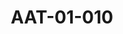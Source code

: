 ---
pid: AAT-01-010
title: AAT-01-010
language: en
collection: Abdel Rahman Ali Taha
original_label: 
rights: Fadwa Ali Taha
location_of_original: Fadwa Ali Taha
photographer_or_studio: 
scanned_from: photograph 10.6 by 17.8
_date: '1952'
location: Great Britain, Ministry of Foreign Affairs building
description: Abdel Rahmand al Mahdi, Siddiq al Mahdi, and Abdel Rahman Ali Taha
additional_notes: 
permission_display: 'yes'
on_server: 'no'
on_website: 'no'
permalink: "/archive/en/aat-01-010.html"
layout: photo-page
---